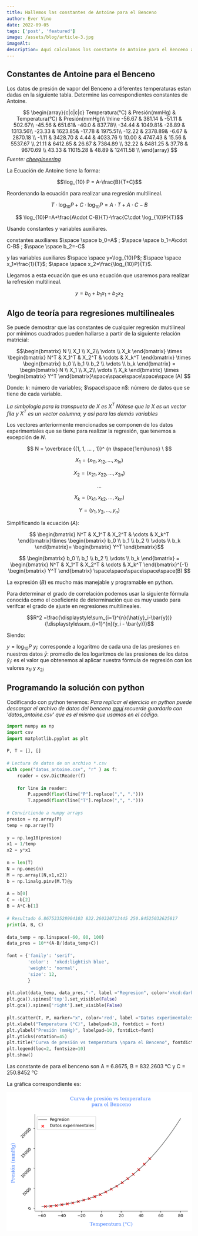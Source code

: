 ```yaml
---
title: Hallemos las constantes de Antoine para el Benceno
author: Ever Vino
date: 2022-09-05
tags: ['post', 'featured']
image: /assets/blog/article-3.jpg
imageAlt: 
description: Aquí calculamos los constante de Antoine para el Benceno a partir de datos experimentales, usando las librería numpy, también graficamos la curva resultando con matplotlib.
---
```


## Constantes de Antoine para el Benceno

Los datos de presión de vapor del Benceno a diferentes temperaturas estan dadas en la siguiente tabla. Determine las correspondientes constantes de Antoine.

$$
\begin{array}{c|c|c|c} Temperatura(°C) & Presión(mmHg) & Temperatura(°C) & Presión(mmHg)\\ \hline -56.67 & 381.14 & -51.11 & 502.67\\ -45.56 & 651.61& -40.0 & 837.78\\ -34.44 & 1049.81& -28.89 & 1313.56\\ -23.33 & 1623.85& -17.78 & 1975.51\\ -12.22 & 2378.89& -6.67 & 2870.18 \\ -1.11 & 3428.70 & 4.44 & 4033.76 \\ 10.00 & 4747.43 & 15.56 & 5537.67 \\ 21.11 & 6412.65 & 26.67 & 7384.89 \\ 32.22 & 8481.25 & 37.78 & 9670.69 \\ 43.33 & 11015.28 & 48.89 & 12411.58 \\
\end{array}
$$
_Fuente: [cheegineering](http://cheengineering.blogspot.com/2007_10_01_archive.html)_

La Ecuación de Antoine tiene la forma:

$$\log_{10} P = A-\frac{B}{T+C}$$

Reordenando la ecuación para realizar una regresión multilineal.

$$T \cdot \log_{10}P +C\cdot \log_{10}P =A\cdot T+A\cdot C-B $$

$$ \log_{10}P=A+\frac{A\cdot C-B}{T}-\frac{C\cdot \log_{10}P}{T}$$

Usando constantes y variables auxiliares.

constantes auxiliares $\space \space b_0=A$ ;    $\space \space b_1=A\cdot C-B$ ;    $\space \space b_2=-C$

y las variables auxiliares $\space \space y=\log_{10}P$; $\space \space x_1=\frac{1}{T}$; $\space \space x_2=\frac{\log_{10}P}{T}$.

Llegamos a esta ecuación que es una ecuación que usaremos para realizar la refresión multilineal.

$$y=b_0+b_1 x_1+b_2 x_2$$

## Algo de teoría para regresiones multilineales

Se puede demostrar que las constantes de cualquier regresión multilineal por mínimos cuadrados pueden hallarse a partir de la siguiente relación matricial:

$$\begin{bmatrix} N \\ X_1 \\ X_2\\ \vdots \\ X_k \end{bmatrix} \times
\begin{bmatrix} N^T & X_1^T & X_2^T & \cdots & X_k^T \end{bmatrix} \times
\begin{bmatrix} b_0 \\ b_1 \\ b_2 \\ \vdots \\ b_k \end{bmatrix} =
\begin{bmatrix} N \\ X_1 \\ X_2\\ \vdots \\ X_k \end{bmatrix} \times
\begin{bmatrix} Y^T \end{bmatrix}\space\space\space\space\space (A)
$$

Donde: $k$: número de variables; $\space\space n$: número de datos que se tiene de cada variable.

_La simbología para la transpueta de $X$ es $X^T$ Nótese que la $X$ es un vector fila y $X^T$ es un vector columna, y así para las demás variables_

Los vectores anteriormente mencionados se componen de los datos experimentales que se tiene para realizar la regresión, que tenemos a excepción de $N$.

$$ N = \overbrace {(1, 1, ... , 1)}^ {n \hspace{1em}unos} \ $$

$$ X_1=(x_{11}, x_{12}, ... , x_{1n})$$

$$ X_2=(x_{21}, x_{22}, ... , x_{2n})$$

$$...$$

$$ X_k=(x_{k1}, x_{k2}, ... , x_{kn})$$

$$ Y=(y_1, y_2, ... , y_n)$$

Simplificando la ecuación $(A)$:

$$ \begin{bmatrix} N^T & X_1^T & X_2^T & \cdots & X_k^T \end{bmatrix}\times \begin{bmatrix} b_0 \\ b_1 \\ b_2 \\ \vdots \\ b_k \end{bmatrix}=  \begin{bmatrix} Y^T \end{bmatrix}$$

$$ \begin{bmatrix} b_0 \\ b_1 \\ b_2 \\ \vdots \\ b_k \end{bmatrix}
= \begin{bmatrix} N^T & X_1^T & X_2^T & \cdots & X_k^T \end{bmatrix}^{-1} \begin{bmatrix} Y^T \end{bmatrix}
\space\space\space\space\space(B)
$$

La expresión $(B)$ es mucho más manejable y programable en python.

Para determinar el grado de correlación podemos usar la siguiente fórmula conocida como el coeficiente de determinación que es muy usado para verifcar el grado de ajuste en regresiones multilineales.

$$R^2 =\frac{\displaystyle\sum_{i=1}^{n}(\hat{y}_i-\bar{y})}{\displaystyle\sum_{i=1}^{n}(y_i - \bar{y})}$$

Siendo: 

$y =\log_{10}P$
$y_i$: corresponde a logaritmo de cada una de las presiones en nuestros datos
$\bar{y}$: promedio de los logaritmos de las presiones de los datos
$\hat{y}_i$: es el valor que obtenemos al aplicar nuestra fórmula de regresión con los valores $x_{1i}$ y $x_{2i}$

## Programando la solución con python

Codificando con python tenemos:
*Para replicar el ejercicio en python puede descargar el archivo de datos del benceno [aquí](https://gist.githubusercontent.com/EverVino/026e9e745ddd078b64d3b643b1068a9c/raw/86ae999a475390b759b53b3e1d6d90014e10b802/datos_benceno_P_T.csv) recuerde guardarlo con 'datos_antoine.csv' que es el mismo que usamos en el código.*

```py
import numpy as np
import csv
import matplotlib.pyplot as plt

P, T = [], []

# Lectura de datos de un archivo *.csv
with open("datos_antoine.csv", "r" ) as f:
    reader = csv.DictReader(f)

    for line in reader:
        P.append(float(line["P"].replace(",", ".")))
        T.append(float(line["T"].replace(",", ".")))

# Convirtiendo a numpy arrays
presion = np.array(P)
temp = np.array(T)

y = np.log10(presion)
x1 = 1/temp 
x2 = y*x1

n = len(T)
N = np.ones(n)
M = np.array([N,x1,x2])
b = np.linalg.pinv(M.T)@y

A = b[0]
C = -b[2]
B = A*C-b[1]

# Resultado 6.867533528904103 832.260320713445 250.84525032625817
print(A, B, C)

data_temp = np.linspace(-60, 80, 100)
data_pres = 10**(A-B/(data_temp+C))

font = {'family': 'serif',
        'color':  'xkcd:lightish blue',
        'weight': 'normal',
        'size': 12,
        }

plt.plot(data_temp, data_pres,"-", label ="Regresion", color='xkcd:dark gray', alpha= 0.7, zorder=2)
plt.gca().spines['top'].set_visible(False)
plt.gca().spines['right'].set_visible(False)

plt.scatter(T, P, marker="x", color='red', label ="Datos experimentales")
plt.xlabel("Temperatura (°C)", labelpad=10, fontdict = font)
plt.ylabel("Presión (mmHg)", labelpad=10, fontdict=font)
plt.yticks(rotation=45)
plt.title("Curva de presión vs temperatura \npara el Benceno", fontdict= font, pad=20)
plt.legend(loc=2, fontsize=10)
plt.show()

```

Las constante de para el benceno son A = 6.8675, B = 832.2603 °C y C = 250.8452 °C

La gráfica correspondiente es:

![Gráfica resultante](../../assets/blog/benceno.png)
